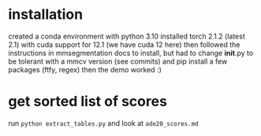 # installation
created a conda environment with python 3.10
installed torch 2.1.2 (latest 2.1) with cuda support for 12.1 (we have cuda 12 here)
then followed the instructions in mmsegmentation docs to install, but had to change __init__.py to be tolerant with a mmcv version (see commits) and pip install a few packages (ftfy, regex)
then the demo worked :)

# get sorted list of scores 
run `python extract_tables.py` and look at `ade20_scores.md`
